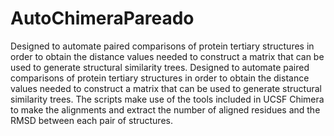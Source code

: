# AutoChimeraPareado
Designed to automate paired comparisons of protein tertiary structures in order to obtain the distance values needed to construct a matrix that can be used to generate structural similarity trees. Designed to automate paired comparisons of protein tertiary structures in order to obtain the distance values needed to construct a matrix that can be used to generate structural similarity trees. The scripts make use of the tools included in UCSF Chimera to make the alignments and extract the number of aligned residues and the RMSD between each pair of structures. 
